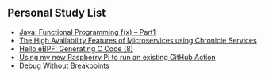 ## Personal Study List
<!-- BLOG-POST-LIST:START -->
- [Java: Functional Programming f&lpar;x&rpar; – Part1](https://foojay.io/today/java-functional-programming/)
- [The High Availability Features of Microservices using Chronicle Services](https://foojay.io/today/the-high-availability-features-of-microservices-using-chronicle-services/)
- [Hello eBPF: Generating C Code &lpar;8&rpar;](https://foojay.io/today/hello-ebpf-generating-c-code-8/)
- [Using my new Raspberry Pi to run an existing GitHub Action](https://foojay.io/today/using-my-new-raspberry-pi-to-run-an-existing-github-action/)
- [Debug Without Breakpoints](https://foojay.io/today/debug-without-breakpoints/)
<!-- BLOG-POST-LIST:END -->  

